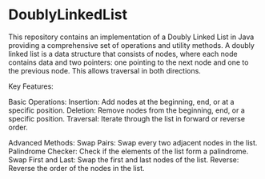 # DoublyLinkedList

This repository contains an implementation of a Doubly Linked List in Java providing a comprehensive set of operations and utility methods. A doubly linked list is a data structure that consists of nodes, where each node contains data and two pointers: one pointing to the next node and one to the previous node. This allows traversal in both directions.

Key Features:

Basic Operations:
Insertion: Add nodes at the beginning, end, or at a specific position.
Deletion: Remove nodes from the beginning, end, or a specific position.
Traversal: Iterate through the list in forward or reverse order.

Advanced Methods:
Swap Pairs: Swap every two adjacent nodes in the list.
Palindrome Checker: Check if the elements of the list form a palindrome.
Swap First and Last: Swap the first and last nodes of the list.
Reverse: Reverse the order of the nodes in the list.
